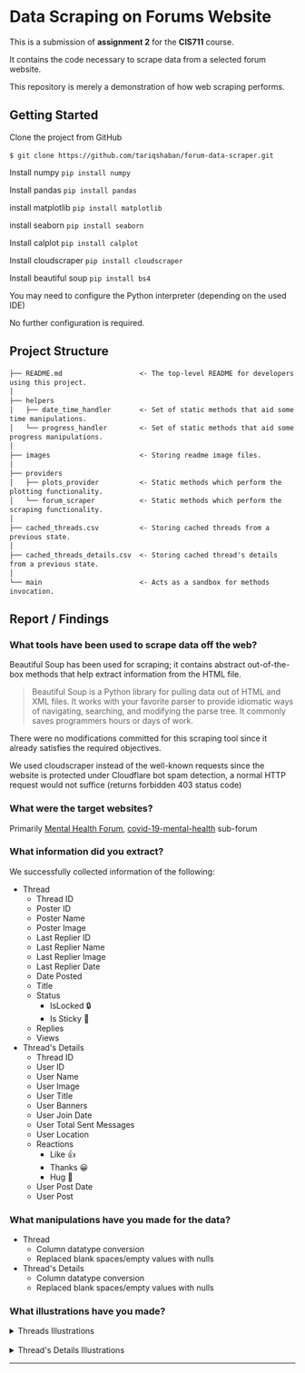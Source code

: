 Data Scraping on Forums Website
==============================
This is a submission of **assignment 2** for the **CIS711** course.

It contains the code necessary to scrape data from a selected forum website.

This repository is merely a demonstration of how web scraping performs.


Getting Started
------------
Clone the project from GitHub

`$ git clone https://github.com/tariqshaban/forum-data-scraper.git`

Install numpy
`pip install numpy`

Install pandas
`pip install pandas`

install matplotlib
`pip install matplotlib`

install seaborn
`pip install seaborn`

Install calplot
`pip install calplot`

Install cloudscraper
`pip install cloudscraper`

Install beautiful soup
`pip install bs4`

You may need to configure the Python interpreter (depending on the used IDE)

No further configuration is required.


Project Structure
------------

    ├── README.md                   <- The top-level README for developers using this project.
    │
    ├── helpers
    │   ├── date_time_handler       <- Set of static methods that aid some time manipulations.
    │   └── progress_handler        <- Set of static methods that aid some progress manipulations.
    │
    ├── images                      <- Storing readme image files.
    │   
    ├── providers
    │   ├── plots_provider          <- Static methods which perform the plotting functionality.
    │   └── forum_scraper           <- Static methods which perform the scraping functionality.
    │
    ├── cached_threads.csv          <- Storing cached threads from a previous state.
    │
    ├── cached_threads_details.csv  <- Storing cached thread's details from a previous state.
    │   
    └── main                        <- Acts as a sandbox for methods invocation.

Report / Findings
------------

### What tools have been used to scrape data off the web?

Beautiful Soup has been used for scraping; it contains abstract out-of-the-box methods that help extract information
from the HTML file.

> Beautiful Soup is a Python library for pulling
> data out of HTML and XML files. It works with your
> favorite parser to provide idiomatic ways of navigating,
> searching, and modifying the parse tree.
> It commonly saves programmers hours or days of work.

There were no modifications committed for this scraping tool since it already satisfies the required objectives.

We used cloudscraper instead of the well-known requests since the website is protected under Cloudflare bot spam
detection, a normal HTTP request would not suffice (returns forbidden 403 status code)

### What were the target websites?

Primarily [Mental Health Forum](https://www.mentalhealthforum.net/),
[covid-19-mental-health](https://www.mentalhealthforum.net/forum/forums/coronavirus-covid-19-mental-health.394/)
sub-forum

### What information did you extract?

We successfully collected information of the following:

* Thread
    * Thread ID
    * Poster ID
    * Poster Name
    * Poster Image
    * Last Replier ID
    * Last Replier Name
    * Last Replier Image
    * Last Replier Date
    * Date Posted
    * Title
    * Status
        * IsLocked :lock:
        * Is Sticky :pushpin:
    * Replies
    * Views
* Thread's Details
    * Thread ID
    * User ID
    * User Name
    * User Image
    * User Title
    * User Banners
    * User Join Date
    * User Total Sent Messages
    * User Location
    * Reactions
        * Like :thumbsup:
        * Thanks :grinning:
        * Hug :hugs:
    * User Post Date
    * User Post

### What manipulations have you made for the data?

* Thread
    * Column datatype conversion
    * Replaced blank spaces/empty values with nulls
* Thread's Details
    * Column datatype conversion
    * Replaced blank spaces/empty values with nulls

### What illustrations have you made?

<details>
  <summary>Threads Illustrations</summary>

>From `cached_threads.csv` in timestamp `2021-12-07 16:50:02.658498`

> ![plot_threads_posting.png](images/plots/threads/plot_threads_posting.png)
Notice that there are many posts activity in March, just when the [World Health Organization (WHO)
declared covid 19 virus as a pandemic](https://en.wikipedia.org/wiki/Severe_acute_respiratory_syndrome_coronavirus_2#:~:text=The%20World%20Health%20Organization%20declared,on%2011%20March%202020.)
(11 March 2020).

> ![plot_views_with_replies_views.png](images/plots/threads/plot_views_with_replies_views.png)
![plot_views_with_replies_replies.png](images/plots/threads/plot_views_with_replies_replies.png)
***The Coronavirus (COVID-19) thread - Spreading all around the world*** thread received
a total of 902 replies and approximately 18000 views. **However**, this is a misleading plot since it shows views
and replies location based on the **thread's posting date**.

> ![plot_daily_views_with_replies.png](images/plots/threads/plot_view_with_replies_relation.png)
This figure indicates that there is a strong positive correlation between views and replies.

> ![plot_top_15_thread_creators.png](images/plots/threads/plot_top_15_thread_creators.png)
Notice that **Natalie** is the most active member in this sub-forum, she has a banner of *Well-known member*.

> ![plot_top_15_oldest_threads.png](images/plots/threads/plot_top_15_oldest_threads.png)
The thread ***The Coronavirus (COVID-19) thread - Spreading all around the world***
is the oldest thread (posted in 2020-01-26).

> ![plot_locked_sticky_threads.png](images/plots/threads/plot_locked_sticky_threads.png)
There is an insignificant chance for a thread to become either locked or sticky.
 
</details>
<br>
<details>
  <summary>Thread's Details Illustrations</summary>

>From `cached_threads_details.csv` in timestamp `2021-12-07 17:15:54.109998`

> ![plot_replies.png](images/plots/threads_details/plot_replies.png)
The forum has been most active during March and April (regarding the replies).

> ![plot_top_15_repliers.png](images/plots/threads_details/plot_top_15_repliers.png)
The highest replier in the sub-forum is, *unsurprisingly*, **Natalie**; there was a good
indication for Natalie to become one of the highest repliers since she is the highest threads poster.

> ![plot_top_15_messages.png](images/plots/threads_details/plot_top_15_messages.png)
This figure illustrates the number of messages each user sent for **ALL** sub-threads.

> ![plot_user_titles.png](images/plots/threads_details/plot_user_titles.png)
Showing the types of titles each user might have.

> ![plot_user_banners.png](images/plots/threads_details/plot_user_banners.png)
Showing the types of banners each user might have, banners seem to indicate the role of such a user.

> ![plot_users_joining.png](images/plots/threads_details/plot_users_joining.png)
The number of users increased exponentially when covid 19 broke out, you may notice from previous figures that there 
have been posts from only the beginning of 2020, this perhaps indicates that the sub-forum has been cleared during that
time.

> ![plot_user_top_10_locations.png](images/plots/threads_details/plot_user_top_10_locations.png)
Notice that 41% of users are from England, the pie chart also contains ***"."*** as a country since there are no 
restrictions in country names.

</details>

--------